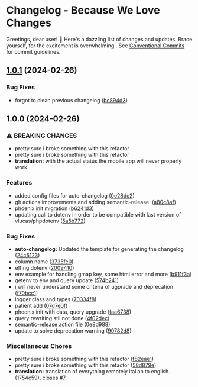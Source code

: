 # Changelog - Because We Love Changes

Greetings, dear user! 🎉 Here's a dazzling list of changes and updates. Brace yourself, for the excitement is overwhelming.. See
[Conventional Commits](https://conventionalcommits.org) for commit guidelines.

## [1.0.1](https://github.com/well-it-wasnt-me/mental-space-backend/compare/v1.0.0...v1.0.1) (2024-02-26)


### Bug Fixes

* forgot to clean previous changelog ([bc894d3](https://github.com/well-it-wasnt-me/mental-space-backend/commit/bc894d367a55ab9efe4a33fea5bc02b296690f61))

## 1.0.0 (2024-02-26)


### ⚠ BREAKING CHANGES

* pretty sure i broke something with this refactor
* pretty sure i broke something with this refactor
* **translation:** with the actual status the mobile app will never properly work.

### Features

* added config files for auto-changelog ([0e28dc2](https://github.com/well-it-wasnt-me/mental-space-backend/commit/0e28dc2e9cc84e70bef259b1f9f6936b7252866f))
* gh actions improvements and adding semantic-release. ([a80c8af](https://github.com/well-it-wasnt-me/mental-space-backend/commit/a80c8af473b8f86e0915d0900be171b23203e5f1))
* phoenix init migration ([b6241d3](https://github.com/well-it-wasnt-me/mental-space-backend/commit/b6241d3c14a6960c859c8f64545ea5de5d521135))
* updating call to dotenv in order to be compatible with last version of vlucas/phpdotenv ([5a5b772](https://github.com/well-it-wasnt-me/mental-space-backend/commit/5a5b7725d53e598e1410c9ff345c7a09a36509b0))


### Bug Fixes

* **auto-changelog:** Updated the template for generating the changelog ([24c6123](https://github.com/well-it-wasnt-me/mental-space-backend/commit/24c6123899381d8033e9d8911ef297f53f6b672e))
* column name ([3735fe0](https://github.com/well-it-wasnt-me/mental-space-backend/commit/3735fe0f25cdb74287ff875c202e4452749e1afb))
* effing dotenv ([2009410](https://github.com/well-it-wasnt-me/mental-space-backend/commit/2009410c73f8fed36f6d3f344e4d60734791a665))
* env example for handling gmap key, some html error and more ([b911f3a](https://github.com/well-it-wasnt-me/mental-space-backend/commit/b911f3acad18f6855e4ccb963779a7fc0c8a914d))
* getenv to env and query update ([574b241](https://github.com/well-it-wasnt-me/mental-space-backend/commit/574b2410d71102ec6bd48da630ad6f67d81d722c))
* i will never understand some criteria of ugprade and deprecation ([f70bcc1](https://github.com/well-it-wasnt-me/mental-space-backend/commit/f70bcc15d3e41acd473ab8125d96622cb19e57e4))
* logger class and types ([70334f8](https://github.com/well-it-wasnt-me/mental-space-backend/commit/70334f805fd6a8ff2d73b319f2f635a45678639a))
* patient add ([07d7e0f](https://github.com/well-it-wasnt-me/mental-space-backend/commit/07d7e0f9dde46aa064f95e8d735c77279e4f2a5c))
* phoenix init with data, query upgrade ([faa6738](https://github.com/well-it-wasnt-me/mental-space-backend/commit/faa67385b74c4563fc9944bf82a72ea8e9b503ce))
* query rewriting stil not done ([4f02dec](https://github.com/well-it-wasnt-me/mental-space-backend/commit/4f02dec8c351145c8c2ab88cddc817dc4fc29b5e))
* semantic-release action file ([0e8d988](https://github.com/well-it-wasnt-me/mental-space-backend/commit/0e8d98880e331e62298d36244637cccf17248367))
* update to solve deprecation warning ([90782d8](https://github.com/well-it-wasnt-me/mental-space-backend/commit/90782d87c1dc240cabb55a85c25fd6671e0e1908))


### Miscellaneous Chores

* pretty sure i broke something with this refactor ([f82eae1](https://github.com/well-it-wasnt-me/mental-space-backend/commit/f82eae1ddae1b973c811fb5c57acceb6f939cccf))
* pretty sure i broke something with this refactor ([58d879e](https://github.com/well-it-wasnt-me/mental-space-backend/commit/58d879efd8737e18a2edeb595ce70c814c59817c))
* **translation:** translation of everything remotely italian to english. ([1754c59](https://github.com/well-it-wasnt-me/mental-space-backend/commit/1754c593811d9f0cb5d4ee3a0edecda1a4bfe37d)), closes [#7](https://github.com/well-it-wasnt-me/mental-space-backend/issues/7)
